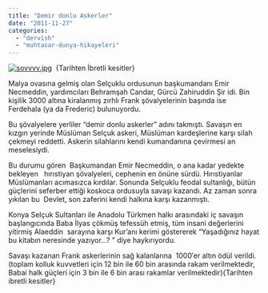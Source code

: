```yaml
---
title: "Demir donlu Askerler"
date: "2011-11-27"
categories: 
  - "dervish"
  - "muhtasar-dunya-hikayeleri"
---
```


[![sovvvv.jpg](/uploads/2011/11/sovvvv.jpg)](/uploads/2011/11/sovvvv.jpg "sovvvv.jpg")  {Tarihten İbretli kesitler}

Malya ovasına gelmiş olan Selçuklu ordusunun başkumandanı Emir Necmeddin, yardımcıları Behramşah Candar, Gürcü Zahiruddin Şir idi. Bin kişilik 3000 altına kiralanmış zırhlı Frank şövalyelerinin başında ise Ferdehala (ya da Frederic) bulunuyordu.

Bu şövalyelere yerliler “demir donlu askerler” adını takmıştı. Savaşın en kızgın yerinde Müslüman Selçuk askeri, Müslüman kardeşlerine karşı silah çekmeyi reddetti. Askerin silahlarını kendi kumandanına çevirmesi an meselesiydi.

Bu durumu gören  Başkumandan Emir Necmeddin, o ana kadar yedekte bekleyen   hırıstiyan şövalyeleri, cephenin en önüne sürdü. Hırıstiyanlar Müslümanları acımasızca kırdılar. Sonunda Selçuklu feodal sultanlığı, bütün güçlerini seferber ettiği koskoca ordusuyla savaşı kazandı. Az zaman sonra yıkılan bu  Devlet, son zaferini kendi halkına karşı kazanmıştı.

Konya Selçuk Sultanları ile Anadolu Türkmen halkı arasındaki iç savaşın başlangıcında Baba İlyas çökmüş tefessüh etmiş, tüm insani değerlerini yitirmiş Alaeddin  sarayına karşı Kur’anı kerimi göstererek “Yaşadığınız hayat bu kitabın neresinde yazıyor…? ” diye haykırıyordu.

Savaşı kazanan Frank askerlerinin sağ kalanlarına  1000′er altın ödül verildi. (toplam kolluk kuvvetleri için 12 bin ile 60 bin arasında rakam verilmektedir, Babai halk güçleri için 3 bin ile 6 bin arası rakamlar verilmektedir){Tarihten ibretli kesitler}
